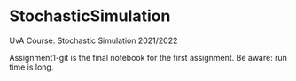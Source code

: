 # StochasticSimulation
UvA Course: Stochastic Simulation 2021/2022

Assignment1-git is the final notebook for the first assignment. Be aware: run time is long.
